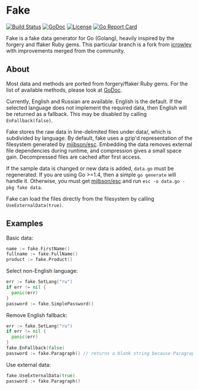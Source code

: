 Fake
====
[![Build Status](https://img.shields.io/travis/syscrusher/fake.svg?style=flat)](https://travis-ci.org/syscrusher/fake)
[![GoDoc](http://img.shields.io/badge/godoc-reference-blue.svg?style=flat)](https://godoc.org/github.com/syscrusher/fake)
[![License](http://img.shields.io/badge/license-MIT-red.svg?style=flat)](https://raw.githubusercontent.com/syscrusher/fake/master/LICENSE)
[![Go Report Card](https://goreportcard.com/badge/github.com/syscrusher/fake)](https://goreportcard.com/report/github.com/syscrusher/fake)

Fake is a fake data generator for Go (Golang), heavily inspired by the forgery and ffaker Ruby gems.
This particular branch is a fork from [icrowley](https://github.com/icrowley/fake) with improvements merged from the community.


## About

Most data and methods are ported from forgery/ffaker Ruby gems.
For the list of available methods, please look at [GoDoc](https://godoc.org/github.com/syscrusher/fake).

Currently, English and Russian are available. English is the default.
If the selected language does not implement the required data, then English will be returned as a fallback.
This may be disabled by calling `EnFallback(false)`.

Fake stores the raw data in line-delimited files under data/, which is subdivided by language.
By default, fake uses a gzip'd representation of the filesystem generated by [mjibson/esc](https://github.com/mjibson/esc).
Embedding the data removes external file dependencies during runtime, and compression gives a small space gain. Decompressed files are cached after first access.

If the sample data is changed or new data is added, `data.go` must be regenerated.
If you are using Go >=1.4, then a simple `go generate` will handle it.
Otherwise, you must get [mjibson/esc](https://github.com/mjibson/esc) and run `esc -o data.go -pkg fake data`.

Fake can load the files directly from the filesystem by calling `UseExternalData(true)`.


## Examples

Basic data:
```go
name := fake.FirstName()
fullname := fake.FullName()
product := fake.Product()
```

Select non-English language:
```go
err := fake.SetLang("ru")
if err != nil {
  panic(err)
}
password := fake.SimplePassword()
```

Remove English fallback:
```go
err := fake.SetLang("ru")
if err != nil {
  panic(err)
}
fake.EnFallback(false)
password := fake.Paragraph() // returns a blank string because Paragraph() is not implemented in Russian
```

Use external data:
```go
fake.UseExternalData(true)
password := fake.Paragraph()
```